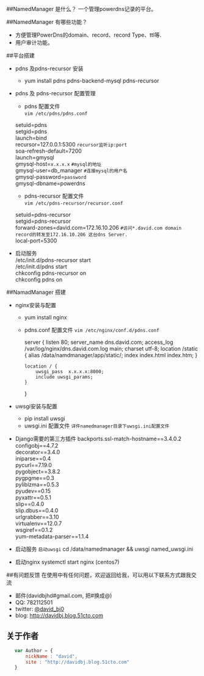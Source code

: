 ##NamedManager 是什么？
一个管理powerdns记录的平台。

##NamedManager 有哪些功能？
* 方便管理PowerDns的domain、record、record Type、ttl等.
* 用户审计功能。

##平台搭建
* pdns 及pdns-recursor 安装
    * yum install pdns pdns-backend-mysql pdns-recursor
* pdns 及 pdns-recursor 配置管理
    * pdns 配置文件  
    `vim /etc/pdns/pdns.conf`
    
    setuid=pdns   
    setgid=pdns  
    launch=bind  
    recursor=127.0.0.1:5300     `recursor监听ip:port`    
    soa-refresh-default=7200  
    launch=gmysql              
    gmysql-host=`x.x.x.x`       `#mysql的地址`  
    gmysql-user=db_manager      `#连接mysql的用户名`   
    gmysql-password=`password`   
    gmysql-dbname=powerdns     

    * pdns-recursor 配置文件   
    `vim /etc/pdns-recursor/recursor.conf`
    
    setuid=pdns-recursor   
    setgid=pdns-recursor  
    forward-zones=david.com=172.16.10.206   `#访问*.david.com domain record的转发至172.16.10.206 这台dns Server.`  
    local-port=5300        
    
    
* 启动服务   
    /etc/init.d/pdns-recursor start    
    /etc/init.d/pdns start   
    chkconfig pdns-recursor on  
    chkconfig pdns on   

##NamadManager 搭建
* nginx安装与配置  
  * yum install nginx
  * pdns.conf 配置文件
    `vim /etc/nginx/conf.d/pdns.conf`
     
    server {
        listen 80;
        server_name dns.david.com;
        access_log /var/log/nginx/dns.david.com.log main;
        charset utf-8;
        location /static {
            alias /data/namdmanager/app/static/;
            index index.html index.htm;
        }

        location / {
            uwsgi_pass  x.x.x.x:8000;
            include uwsgi_params;
        }
    }
    
* uwsgi安装与配置
  * pip install uwsgi
  * uwsgi.ini 配置文件
    `详件namedmanager目录下uwsgi.ini配置文件`

* Django需要的第三方插件
  backports.ssl-match-hostname==3.4.0.2   
  configobj==4.7.2   
  decorator==3.4.0   
  iniparse==0.4    
  pycurl==7.19.0  
  pygobject==3.8.2  
  pygpgme==0.3  
  pyliblzma==0.5.3  
  pyudev==0.15  
  pyxattr==0.5.1  
  slip==0.4.0  
  slip.dbus==0.4.0  
  urlgrabber==3.10  
  virtualenv==12.0.7  
  wsgiref==0.1.2  
  yum-metadata-parser==1.1.4  
* 启动服务
  `启动uwsgi`
  cd /data/namedmanager && uwsgi named_uwsgi.ini
* 启动nginx
  systemctl start nginx (centos7)


##有问题反馈
在使用中有任何问题，欢迎返回给我，可以用以下联系方式跟我交流

* 邮件(davidbjhd#gmail.com, 把#换成@)
* QQ: 782112501
* twitter: [@david_bj0](https://twitter.com/david_bj0)
* blog: http://davidbj.blog.51cto.com

## 关于作者
```javascript
   var Author = {
       nickName : "david",
       site : "http://davidbj.blog.51cto.com"  
   }

```
